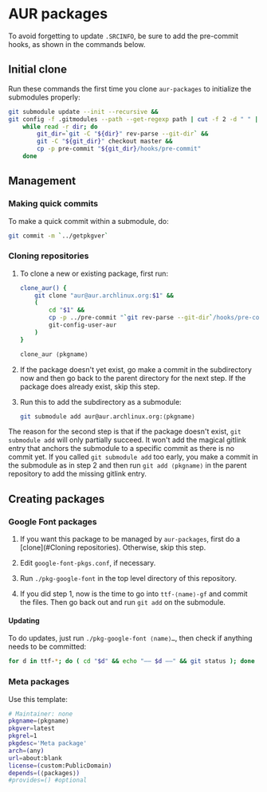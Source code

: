 # AUR packages

To avoid forgetting to update `.SRCINFO`, be sure to add the pre-commit hooks,
as shown in the commands below.

## Initial clone

Run these commands the first time you clone `aur-packages` to initialize the
submodules properly:

~~~sh
git submodule update --init --recursive &&
git config -f .gitmodules --path --get-regexp path | cut -f 2 -d " " |
    while read -r dir; do
        git_dir=`git -C "${dir}" rev-parse --git-dir` &&
        git -C "${git_dir}" checkout master &&
        cp -p pre-commit "${git_dir}/hooks/pre-commit"
    done
~~~

## Management

### Making quick commits

To make a quick commit within a submodule, do:

~~~sh
git commit -m `../getpkgver`
~~~

### Cloning repositories

 1. To clone a new or existing package, first run:

    ~~~sh
    clone_aur() {
        git clone "aur@aur.archlinux.org:$1" &&
        (
            cd "$1" &&
            cp -p ../pre-commit "`git rev-parse --git-dir`/hooks/pre-commit" &&
            git-config-user-aur
        )
    }

    clone_aur ⟨pkgname⟩
    ~~~

 2. If the package doesn't yet exist, go make a commit in the subdirectory now
    and then go back to the parent directory for the next step.  If the
    package does already exist, skip this step.

 3. Run this to add the subdirectory as a submodule:

    ~~~sh
    git submodule add aur@aur.archlinux.org:⟨pkgname⟩
    ~~~

The reason for the second step is that if the package doesn't exist, `git
submodule add` will only partially succeed.  It won't add the magical gitlink
entry that anchors the submodule to a specific commit as there is no commit
yet.  If you called `git submodule add` too early, you make a commit in the
submodule as in step 2 and then run `git add ⟨pkgname⟩` in the parent
repository to add the missing gitlink entry.

## Creating packages

### Google Font packages

 1. If you want this package to be managed by `aur-packages`, first do a
    [clone](#Cloning repositories).  Otherwise, skip this step.

 2. Edit `google-font-pkgs.conf`, if necessary.

 3. Run `./pkg-google-font` in the top level directory of this repository.

 4. If you did step 1, now is the time to go into `ttf-⟨name⟩-gf` and commit
    the files.  Then go back out and run `git add` on the submodule.

#### Updating

To do updates, just run `./pkg-google-font ⟨name⟩…`, then check if anything
needs to be committed:

~~~sh
for d in ttf-*; do ( cd "$d" && echo "—— $d ——" && git status ); done
~~~

### Meta packages

Use this template:

~~~sh
# Maintainer: none
pkgname=⟨pkgname⟩
pkgver=latest
pkgrel=1
pkgdesc='Meta package'
arch=(any)
url=about:blank
license=(custom:PublicDomain)
depends=(⟨packages⟩)
#provides=() #optional
~~~
